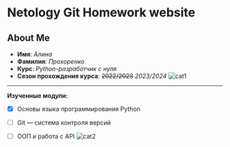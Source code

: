 # Netology Git Homework website
## About Me
- **Имя**: _Алина_
- **Фамилия**: _Прохоренко_
- **Курс**: _Python-разработчик с нуля_
- **Сезон прохождения курса**: ~~2022/2023~~ _2023/2024_
![cat1](https://github.com/a-proxon/hw3/assets/147642809/0be98fc2-6994-447c-98de-e5e97b5a8409)
  
---
**Изученные модули:**
- [x] Основы языка программирования Python
- [ ] Git — система контроля версий
- [ ] ООП и работа с API 
![cat2](https://github.com/a-proxon/hw3/assets/147642809/f9ab5e42-bfbc-45cc-993a-117fd5e0ae26)

